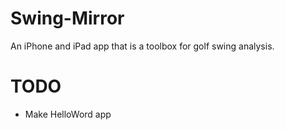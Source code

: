 Swing-Mirror
============

An iPhone and iPad app that is a toolbox for golf swing analysis.


TODO
============

* Make HelloWord app
